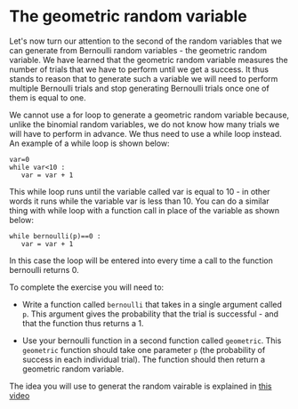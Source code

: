 # The geometric random variable

Let's now turn our attention to the second of the random variables that we can generate from Bernoulli random variables - the geometric random variable.  We have learned that the geometric random variable measures the number of trials that we have to perform until we get a success.  It thus stands to reason that to generate such a variable we will need to perform multiple Bernoulli trials and stop generating Bernoulli trials once one of them is equal to one.

We cannot use a for loop to generate a geometric random variable because, unlike the binomial random variables, we do not know how many trials we will have to perform in advance.  We thus need to use a while loop instead.  An example of a while loop is shown below:

````
var=0
while var<10 : 
   var = var + 1
````

This while loop runs until the variable called var is equal to 10 - in other words it runs while the variable var is less than 10.  You can do a similar thing with while loop with a function call in place of the variable as shown below:

````
while bernoulli(p)==0 : 
   var = var + 1
````

In this case the loop will be entered into every time a call to the function bernoulli returns 0.

To complete the exercise you will need to:

- Write a function called `bernoulli` that takes in a single argument called `p`. This argument gives the probability that the trial is successful - and that the function thus returns a 1.

- Use your bernoulli function in a second function called `geometric`.  This `geometric` function should take one parameter `p` (the probability of success in each individual trial).  The function should then return a geometric random variable.

The idea you will use to generat the random vairable is explained in [this video](https://www.youtube.com/watch?v=fna3ysWxP0E)
